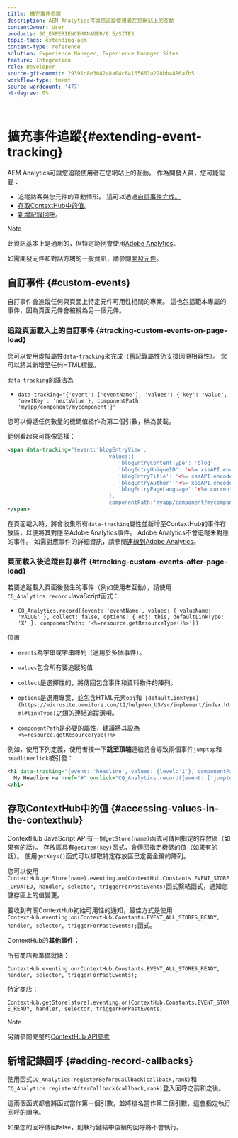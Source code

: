 ```yaml
---
title: 擴充事件追蹤
description: AEM Analytics可讓您追蹤使用者在您網站上的互動
contentOwner: User
products: SG_EXPERIENCEMANAGER/6.5/SITES
topic-tags: extending-aem
content-type: reference
solution: Experience Manager, Experience Manager Sites
feature: Integration
role: Developer
source-git-commit: 29391c8e3042a8a04c64165663a228bb4886afb5
workflow-type: tm+mt
source-wordcount: '477'
ht-degree: 0%

---
```


# 擴充事件追蹤{#extending-event-tracking}

AEM Analytics可讓您追蹤使用者在您網站上的互動。 作為開發人員，您可能需要：

* 追蹤訪客與您元件的互動情形。 這可以透過[自訂事件完成。](#custom-events)
* [存取ContextHub中的值](/help/sites-developing/extending-analytics.md#accessing-values-in-the-contexthub)。
* [新增記錄回呼](#adding-record-callbacks)。

>[!NOTE]
>
>此資訊基本上是通用的，但特定範例會使用[Adobe Analytics](/help/sites-administering/adobeanalytics.md)。
>
>如需開發元件和對話方塊的一般資訊，請參閱[開發元件](/help/sites-developing/components.md)。

## 自訂事件 {#custom-events}

自訂事件會追蹤任何與頁面上特定元件可用性相關的專案。 這也包括範本專屬的事件，因為頁面元件會被視為另一個元件。

### 追蹤頁面載入上的自訂事件 {#tracking-custom-events-on-page-load}

您可以使用虛擬屬性`data-tracking`來完成（舊記錄屬性仍支援回溯相容性）。 您可以將其新增至任何HTML標籤。

`data-tracking`的語法為

* `data-tracking="{'event': ['eventName'], 'values': {'key': 'value', 'nextKey': 'nextValue'}, componentPath: 'myapp/component/mycomponent'}"`

您可以傳遞任何數量的機碼值組作為第二個引數，稱為裝載。

範例看起來可能像這樣：

```xml
<span data-tracking="{event:'blogEntryView',
                                values:{
                                   'blogEntryContentType': 'blog',
                                   'blogEntryUniqueID': '<%= xssAPI.encodeForJSString(entry.getId()) %>',
                                   'blogEntryTitle': '<%= xssAPI.encodeForJSString(entry.getTitle()) %>',
                                   'blogEntryAuthor':'<%= xssAPI.encodeForJSString(entry.getAuthor()) %>',
                                   'blogEntryPageLanguage':'<%= currentPage.getLanguage(true) %>'
                                },
                                componentPath:'myapp/component/mycomponent'}">
</span>
```

在頁面載入時，將會收集所有`data-tracking`屬性並新增至ContextHub的事件存放區，以便將其對應至Adobe Analytics事件。 Adobe Analytics不會追蹤未對應的事件。 如需對應事件的詳細資訊，請參閱[連線到Adobe Analytics](/help/sites-administering/adobeanalytics.md)。

### 頁面載入後追蹤自訂事件 {#tracking-custom-events-after-page-load}

若要追蹤載入頁面後發生的事件（例如使用者互動），請使用`CQ_Analytics.record` JavaScript函式：

* `CQ_Analytics.record({event: 'eventName', values: { valueName: 'VALUE' }, collect: false, options: { obj: this, defaultLinkType: 'X' }, componentPath: '<%=resource.getResourceType()%>'})`

位置

* `events`為字串或字串陣列（適用於多個事件）。

* `values`包含所有要追蹤的值
* `collect`是選擇性的，將傳回包含事件和資料物件的陣列。
* `options`是選用專案，並包含HTML元素`obj`和` [defaultLinkType](https://microsite.omniture.com/t2/help/en_US/sc/implement/index.html#linkType)`之類的連結追蹤選項。

* `componentPath`是必要的屬性，建議將其設為`<%=resource.getResourceType()%>`

例如，使用下列定義，使用者按一下&#x200B;**跳至頂端**&#x200B;連結將會導致兩個事件`jumptop`和`headlineclick`被引發：

```xml
<h1 data-tracking="{event: 'headline', values: {level:'1'}, componentPath: '<%=resource.getResourceType()%>'}">
  My Headline <a href="#" onclick="CQ_Analytics.record({event: ['jumptop','headlineclick'],  values: {level:'1'}, componentPath: '<%=resource.getResourceType()%>'})">Jump to top</a>
</h1>
```

## 存取ContextHub中的值 {#accessing-values-in-the-contexthub}

ContextHub JavaScript API有一個`getStore(name)`函式可傳回指定的存放區（如果有的話）。 存放區具有`getItem(key)`函式，會傳回指定機碼的值（如果有的話）。 使用`getKeys()`函式可以擷取特定存放區已定義金鑰的陣列。

您可以使用`ContextHub.getStore(name).eventing.on(ContextHub.Constants.EVENT_STORE_UPDATED, handler, selector, triggerForPastEvents)`函式繫結函式，通知您儲存區上的值變更。

要收到有關ContextHub初始可用性的通知，最佳方式是使用`ContextHub.eventing.on(ContextHub.Constants.EVENT_ALL_STORES_READY, handler, selector, triggerForPastEvents);`函式。

ContextHub的&#x200B;**其他事件：**

所有商店都準備就緒：

`ContextHub.eventing.on(ContextHub.Constants.EVENT_ALL_STORES_READY, handler, selector, triggerForPastEvents);`

特定商店：

`ContextHub.getStore(store).eventing.on(ContextHub.Constants.EVENT_STORE_READY, handler, selector, triggerForPastEvents)`

>[!NOTE]
>
>另請參閱完整的[ContextHub API參考](https://helpx.adobe.com/experience-manager/6-5/sites/developing/using/contexthub-api.html#ContextHubJavascriptAPIReference)

## 新增記錄回呼 {#adding-record-callbacks}

使用函式`CQ_Analytics.registerBeforeCallback(callback,rank)`和`CQ_Analytics.registerAfterCallback(callback,rank)`登入回呼之前和之後。

這兩個函式都會將函式當作第一個引數，並將排名當作第二個引數，這會指定執行回呼的順序。

如果您的回呼傳回false，則執行鏈結中後續的回呼將不會執行。
